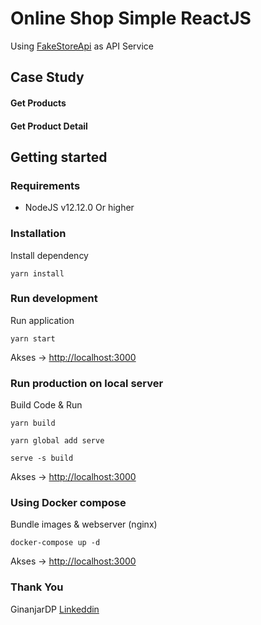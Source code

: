 # Online Shop Simple ReactJS 

Using [FakeStoreApi](https://fakestoreapi.com/docs) as API Service

## Case Study

#### Get Products
#### Get Product Detail

## Getting started
### Requirements

- NodeJS v12.12.0 Or higher

### Installation 

Install dependency

```console 
yarn install
```
### Run development

Run application

```console 
yarn start
```

Akses -> [http://localhost:3000](http://localhost:3000)

### Run production on local server

Build Code & Run

```console
yarn build

yarn global add serve

serve -s build
```

Akses -> [http://localhost:3000](http://localhost:3000)

### Using Docker compose

Bundle images & webserver (nginx)

```console 
docker-compose up -d
```

Akses -> [http://localhost:3000](http://localhost:3000)


### Thank You 

GinanjarDP
[Linkeddin](https://id.linkedin.com/in/ginanjar-putranto-0416a913b)